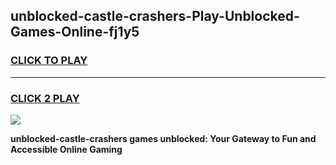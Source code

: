 
## unblocked-castle-crashers-Play-Unblocked-Games-Online-fj1y5
<h3>
<a href="https://premium76.site?title=unblocked-castle-crashers&ref=25A">CLICK TO PLAY</a></h3>
<hr>

<h3>
<a href="https://premium76.site?title=unblocked-castle-crashers&ref=25A">CLICK 2 PLAY</a>
  
</h3>

<a href="https://premium76.site?title=unblocked-castle-crashers&ref=25A"><img src="https://clearcache.store/games.png"></a>


**unblocked-castle-crashers games unblocked: Your Gateway to Fun and Accessible Online Gaming**
